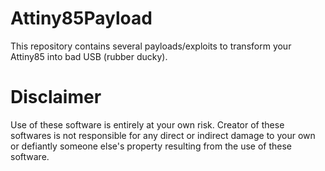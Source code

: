 # Attiny85Payload

This repository contains several payloads/exploits to transform your Attiny85 into bad USB (rubber ducky).

# Disclaimer

Use of these software is entirely at your own risk. Creator of these softwares is not responsible for any direct or indirect damage to your own or defiantly someone else's property resulting from the use of these software.

